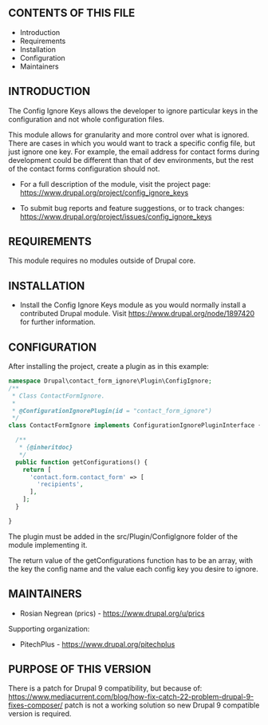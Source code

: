 CONTENTS OF THIS FILE
---------------------

* Introduction
* Requirements
* Installation
* Configuration
* Maintainers


INTRODUCTION
------------

The Config Ignore Keys allows the developer to ignore particular keys in the
configuration and not whole configuration files.

This module allows for granularity and more control over what is ignored. There
are cases in which you would want to track a specific config file, but just
ignore one key. For example, the email address for contact forms during
development could be different than that of dev environments, but the rest of
the contact forms configuration should not.


* For a full description of the module, visit the project page:
  https://www.drupal.org/project/config_ignore_keys

* To submit bug reports and feature suggestions, or to track changes:
  https://www.drupal.org/project/issues/config_ignore_keys


REQUIREMENTS
------------

This module requires no modules outside of Drupal core.


INSTALLATION
------------

* Install the Config Ignore Keys module as you would normally install a
  contributed Drupal module. Visit https://www.drupal.org/node/1897420 for
  further information.


CONFIGURATION
-------------


After installing the project, create a plugin as in this example:

``` PHP
namespace Drupal\contact_form_ignore\Plugin\ConfigIgnore;
/**
 * Class ContactFormIgnore.
 *
 * @ConfigurationIgnorePlugin(id = "contact_form_ignore")
 */
class ContactFormIgnore implements ConfigurationIgnorePluginInterface {

  /**
   * {@inheritdoc}
   */
  public function getConfigurations() {
    return [
      'contact.form.contact_form' => [
        'recipients',
      ],
    ];
  }

}
```

The plugin must be added in the src/Plugin/ConfigIgnore folder of the module
implementing it.

The return value of the getConfigurations function has to be an array, with the
key the config name and the value each config key you desire to ignore.

MAINTAINERS
-----------

* Rosian Negrean (prics) - https://www.drupal.org/u/prics

Supporting organization:

* PitechPlus - https://www.drupal.org/pitechplus

PURPOSE OF THIS VERSION
-----------------------
There is a patch for Drupal 9 compatibility, but because of:
https://www.mediacurrent.com/blog/how-fix-catch-22-problem-drupal-9-fixes-composer/
patch is not a working solution so new Drupal 9 compatible version is required.
